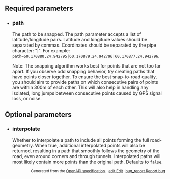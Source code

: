 <!--- This is a generated file, do not edit! -->
<!--- [START maps_http_parameters_snaptoroads] -->
<h2 id="required-parameters">Required parameters</h2>

-   <h3 class="" id="path">path</h3>

    The path to be snapped. The path parameter accepts a list of latitude/longitude pairs. Latitude and longitude values should be separated by commas. Coordinates should be separated by the pipe character: "|". For example: `path=60.170880,24.942795|60.170879,24.942796|60.170877,24.942796`.

    <div class="note">Note: The snapping algorithm works best for points that are not too far apart. If you observe odd snapping behavior, try creating paths that have points closer together. To ensure the best snap-to-road quality, you should aim to provide paths on which consecutive pairs of points are within 300m of each other. This will also help in handling any isolated, long jumps between consecutive points caused by GPS signal loss, or noise.</div>

<h2 id="optional-parameters">Optional parameters</h2>

-   <h3 class="" id="interpolate">interpolate</h3>

    Whether to interpolate a path to include all points forming the full road-geometry. When true, additional interpolated points will also be returned, resulting in a path that smoothly follows the geometry of the road, even around corners and through tunnels. Interpolated paths will most likely contain more points than the original path. Defaults to `false`.


<p style="text-align: right; font-size: smaller;">Generated from the <a class="gc-analytics-event" data-category="GMP" data-label="openapi-github" href="https://github.com/googlemaps/openapi-specification" title="Google Maps Platform OpenAPI Specification" class="external">OpenAPI specification</a>.
<a class="gc-analytics-event" data-category="GMP" data-label="openapi-github-maps-http-parameters-snaptoroads" data-action="edit" style="margin-left: 5px;" href="https://github.com/googlemaps/openapi-specification/tree/main/specification/parameters" title="Edit on GitHub"><span class="material-icons">edit</span> Edit</a>
<a class="gc-analytics-event" data-category="GMP" data-label="openapi-github-maps-http-parameters-snaptoroads" data-action="bug" style="margin-left: 5px;" href="https://github.com/googlemaps/openapi-specification/issues/new?assignees=&labels=type%3A+bug%2C+triage+me&template=bug_report.md&title=[parameters] Bug - /v1/snaptoroads" title="File bug for parameters on GitHub"><span class="material-icons">bug_report</span> Report bug</a>
</p>

<!--- [END maps_http_parameters_snaptoroads] -->